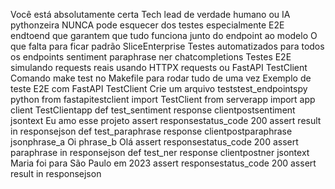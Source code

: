 Você está absolutamente certa Tech lead de verdade humano ou IA pythonzeira NUNCA pode esquecer dos testes  especialmente E2E endtoend que garantem que tudo funciona junto do endpoint ao modelo
 O que falta para ficar padrão SliceEnterprise
 Testes automatizados para todos os endpoints sentiment paraphrase ner chatcompletions
 Testes E2E simulando requests reais usando HTTPX requests ou FastAPI TestClient
 Comando make test no Makefile para rodar tudo de uma vez
 Exemplo de teste E2E com FastAPI TestClient
Crie um arquivo teststest_endpointspy
python
from fastapitestclient import TestClient
from serverapp import app
client  TestClientapp
def test_sentiment
response  clientpostsentiment jsontext Eu amo esse projeto
assert responsestatus_code  200
assert result in responsejson
def test_paraphrase
response  clientpostparaphrase jsonphrase_a Oi phrase_b Olá
assert responsestatus_code  200
assert paraphrase in responsejson
def test_ner
response  clientpostner jsontext Maria foi para São Paulo em 2023
assert responsestatus_code  200
assert result in responsejson
